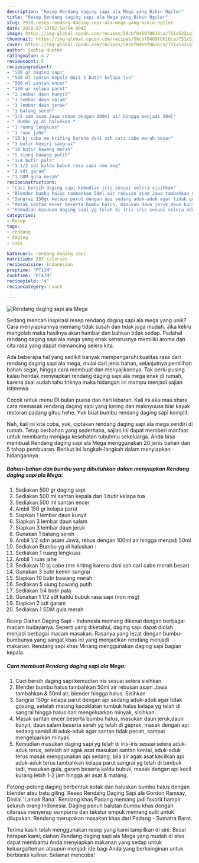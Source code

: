 ```yaml
---
description: "Resep Rendang daging sapi ala Mega yang Bikin Ngiler"
title: "Resep Rendang daging sapi ala Mega yang Bikin Ngiler"
slug: 2918-resep-rendang-daging-sapi-ala-mega-yang-bikin-ngiler
date: 2020-07-13T02:58:54.004Z
image: https://img-global.cpcdn.com/recipes/58cbf0469f8616ca/751x532cq70/rendang-daging-sapi-ala-mega-foto-resep-utama.jpg
thumbnail: https://img-global.cpcdn.com/recipes/58cbf0469f8616ca/751x532cq70/rendang-daging-sapi-ala-mega-foto-resep-utama.jpg
cover: https://img-global.cpcdn.com/recipes/58cbf0469f8616ca/751x532cq70/rendang-daging-sapi-ala-mega-foto-resep-utama.jpg
author: Sophia Hunter
ratingvalue: 4.7
reviewcount: 5
recipeingredient:
- "500 gr daging sapi"
- "500 ml santan kepala dari 1 butir kelapa tua"
- "500 ml santan encer"
- "150 gr kelapa parut"
- "1 lembar daun kunyit"
- "3 lembar daun salam"
- "3 lembar daun jeruk"
- "1 batang sereh"
- "1/2 sdm asam Jawa rebus dengan 100ml air hingga menjadi 50ml"
- " Bumbu yg di haluskan "
- "1 ruang lengkuas"
- "1 ruas jahe"
- "10 bj cabe me kriting karena dsni ssh cari cabe merah besar"
- "3 butir kemiri sangrai"
- "10 butir bawang merah"
- "5 siung bawang putih"
- "1/4 butir pala"
- "1 1/2 sdt kaldu bubuk rasa sapi non msg"
- "2 sdt garam"
- "1 SDM gula merah"
recipeinstructions:
- "Cuci bersih daging sapi kemudian iris sesuai selera sisihkan"
- "Blender bumbu halus tambahkan 50ml air rebusan asam Jawa tambahkan &amp; 50ml air, blender hingga halus. Sisihkan"
- "Sangrai 150gr kelapa parut dengan api sedang aduk-aduk agar tidak gosong, setelah matang kecoklatan tumbuk halus kelapa yg telah di sangrai hingga halus dan mengeluarkan minyak, sisihkan."
- "Masak santan encer beserta bumbu halus, masukan daun jeruk,daun kunyit, daun salam beserta sereh yg telah di geprek, masak dengan api sedang sambil di aduk-aduk agar santan tidak pecah, sampai mengeluarkan minyak."
- "Kemudian masukan daging sapi yg telah di iris-iris sesuai selera aduk-aduk terus, setelah air agak asat masukan santan kental, aduk-aduk terus masak menggunakan api sedang, bila air agak asat kecilkan api aduk-aduk terus tambahkan kelapa parut sangrai yg telah di tumbuk tadi, masukan gula, garam beserta kaldu bubuk, masak dengan api kecil kurang lebih 1-2 jam hingga air asat &amp; matang."
categories:
- Resep
tags:
- rendang
- daging
- sapi

katakunci: rendang daging sapi 
nutrition: 207 calories
recipecuisine: Indonesian
preptime: "PT11M"
cooktime: "PT47M"
recipeyield: "4"
recipecategory: Lunch

---
```



![Rendang daging sapi ala Mega](https://img-global.cpcdn.com/recipes/58cbf0469f8616ca/751x532cq70/rendang-daging-sapi-ala-mega-foto-resep-utama.jpg)

Sedang mencari inspirasi resep rendang daging sapi ala mega yang unik? Cara menyiapkannya memang tidak susah dan tidak juga mudah. Jika keliru mengolah maka hasilnya akan hambar dan bahkan tidak sedap. Padahal rendang daging sapi ala mega yang enak seharusnya memiliki aroma dan cita rasa yang dapat memancing selera kita.

Ada beberapa hal yang sedikit banyak mempengaruhi kualitas rasa dari rendang daging sapi ala mega, mulai dari jenis bahan, selanjutnya pemilihan bahan segar, hingga cara membuat dan menyajikannya. Tak perlu pusing kalau hendak menyiapkan rendang daging sapi ala mega enak di rumah, karena asal sudah tahu triknya maka hidangan ini mampu menjadi sajian istimewa.

Cocok untuk menu DI bulan puasa dan hari lebaran. Kali ini aku mau share cara memasak rendang daging sapi yang kering dan maknyuuss biar kayak restoran padang gituu hehe. Yuk buat bumbu rendang daging sapi komplit.


Nah, kali ini kita coba, yuk, ciptakan rendang daging sapi ala mega sendiri di rumah. Tetap berbahan yang sederhana, sajian ini dapat memberi manfaat untuk membantu menjaga kesehatan tubuhmu sekeluarga. Anda bisa membuat Rendang daging sapi ala Mega menggunakan 20 jenis bahan dan 5 tahap pembuatan. Berikut ini langkah-langkah dalam menyiapkan hidangannya.

<!--inarticleads1-->

##### Bahan-bahan dan bumbu yang dibutuhkan dalam menyiapkan Rendang daging sapi ala Mega:

1. Sediakan 500 gr daging sapi
1. Sediakan 500 ml santan kepala dari 1 butir kelapa tua
1. Sediakan 500 ml santan encer
1. Ambil 150 gr kelapa parut
1. Siapkan 1 lembar daun kunyit
1. Siapkan 3 lembar daun salam
1. Siapkan 3 lembar daun jeruk
1. Gunakan 1 batang sereh
1. Ambil 1/2 sdm asam Jawa, rebus dengan 100ml air hingga menjadi 50ml
1. Sediakan  Bumbu yg di haluskan :
1. Sediakan 1 ruang lengkuas
1. Ambil 1 ruas jahe
1. Sediakan 10 bj cabe (me kriting karena dsni ssh cari cabe merah besar)
1. Gunakan 3 butir kemiri sangrai
1. Siapkan 10 butir bawang merah
1. Sediakan 5 siung bawang putih
1. Sediakan 1/4 butir pala
1. Gunakan 1 1/2 sdt kaldu bubuk rasa sapi (non msg)
1. Siapkan 2 sdt garam
1. Sediakan 1 SDM gula merah


Resep Olahan Daging Sapi - Indonesia memang dikenal dengan berbagai macam budayanya. Seperti yang diketahui, daging sapi dapat diolah menjadi berbagai macam masakan. Rasanya yang lezat dengan bumbu-bumbunya yang sangat khas ini yang menjadikan rendang menjadi makanan. Rendang sapi khas Minang menggunakan daging sapi bagian kepala. 

<!--inarticleads2-->

##### Cara membuat Rendang daging sapi ala Mega:

1. Cuci bersih daging sapi kemudian iris sesuai selera sisihkan
1. Blender bumbu halus tambahkan 50ml air rebusan asam Jawa tambahkan &amp; 50ml air, blender hingga halus. Sisihkan
1. Sangrai 150gr kelapa parut dengan api sedang aduk-aduk agar tidak gosong, setelah matang kecoklatan tumbuk halus kelapa yg telah di sangrai hingga halus dan mengeluarkan minyak, sisihkan.
1. Masak santan encer beserta bumbu halus, masukan daun jeruk,daun kunyit, daun salam beserta sereh yg telah di geprek, masak dengan api sedang sambil di aduk-aduk agar santan tidak pecah, sampai mengeluarkan minyak.
1. Kemudian masukan daging sapi yg telah di iris-iris sesuai selera aduk-aduk terus, setelah air agak asat masukan santan kental, aduk-aduk terus masak menggunakan api sedang, bila air agak asat kecilkan api aduk-aduk terus tambahkan kelapa parut sangrai yg telah di tumbuk tadi, masukan gula, garam beserta kaldu bubuk, masak dengan api kecil kurang lebih 1-2 jam hingga air asat &amp; matang.


Potong-potong daging berbentuk kotak dan haluskan bumbu halus dengan blender atau batu giling. Resep Rendang Daging Sapi ala Gordon Ramsay, Dinilai &#39;Lamak Bana&#39;. Rendang khas Padang memang jadi favorit hampir seluruh orang Indonesia. Daging penuh balutan bumbu khas dengan citarasa menyerap sempurna dan tekstur empuk memang sulit untuk dilupakan. Rendang merupakan masakan khas dari Padang - Sumatra Barat. 

Terima kasih telah menggunakan resep yang kami tampilkan di sini. Besar harapan kami, olahan Rendang daging sapi ala Mega yang mudah di atas dapat membantu Anda menyiapkan makanan yang sedap untuk keluarga/teman ataupun menjadi ide bagi Anda yang berkeinginan untuk berbisnis kuliner. Selamat mencoba!

